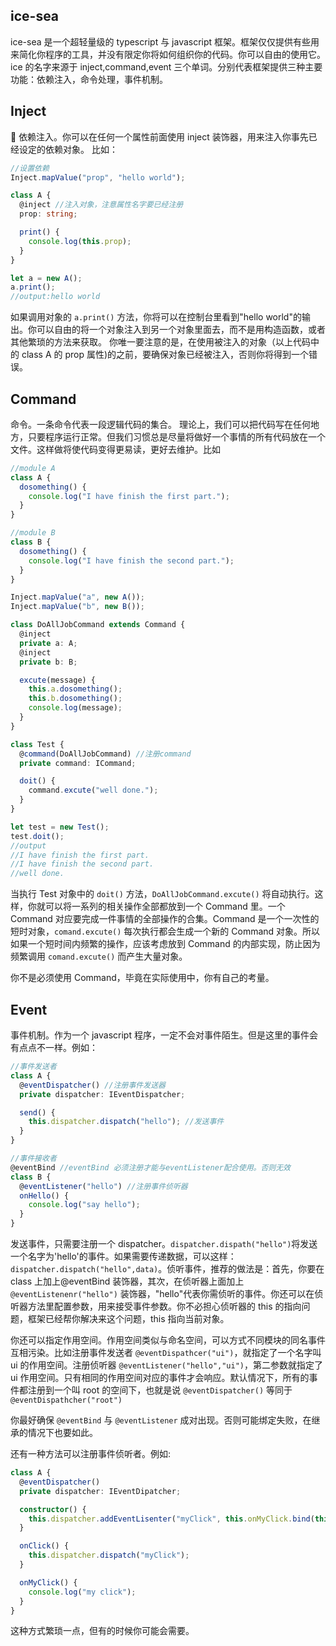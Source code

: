 ## ice-sea

ice-sea 是一个超轻量级的 typescript 与 javascript 框架。框架仅仅提供有些用来简化你程序的工具，并没有限定你将如何组织你的代码。你可以自由的使用它。
ice 的名字来源于 inject,command,event 三个单词。分别代表框架提供三种主要功能：依赖注入，命令处理，事件机制。

## Inject

 依赖注入。你可以在任何一个属性前面使用 inject 装饰器，用来注入你事先已经设定的依赖对象。
比如：

```typescript
//设置依赖
Inject.mapValue("prop", "hello world");

class A {
  @inject //注入对象，注意属性名字要已经注册
  prop: string;

  print() {
    console.log(this.prop);
  }
}

let a = new A();
a.print();
//output:hello world
```

如果调用对象的 `a.print()` 方法，你将可以在控制台里看到"hello world"的输出。你可以自由的将一个对象注入到另一个对象里面去，而不是用构造函数，或者其他繁琐的方法来获取。
你唯一要注意的是，在使用被注入的对象（以上代码中的 class A 的 prop 属性)的之前，要确保对象已经被注入，否则你将得到一个错误。

## Command

命令。一条命令代表一段逻辑代码的集合。
理论上，我们可以把代码写在任何地方，只要程序运行正常。但我们习惯总是尽量将做好一个事情的所有代码放在一个文件。这样做将使代码变得更易读，更好去维护。比如

```typescript
//module A
class A {
  dosomething() {
    console.log("I have finish the first part.");
  }
}

//module B
class B {
  dosomething() {
    console.log("I have finish the second part.");
  }
}

Inject.mapValue("a", new A());
Inject.mapValue("b", new B());

class DoAllJobCommand extends Command {
  @inject
  private a: A;
  @inject
  private b: B;

  excute(message) {
    this.a.dosomething();
    this.b.dosomething();
    console.log(message);
  }
}

class Test {
  @command(DoAllJobCommand) //注册command
  private command: ICommand;

  doit() {
    command.excute("well done.");
  }
}

let test = new Test();
test.doit();
//output
//I have finish the first part.
//I have finish the second part.
//well done.
```

当执行 Test 对象中的 `doit()` 方法，`DoAllJobCommand.excute()` 将自动执行。这样，你就可以将一系列的相关操作全部都放到一个 Command 里。一个 Command 对应要完成一件事情的全部操作的合集。Command 是一个一次性的短时对象，`comand.excute()` 每次执行都会生成一个新的 Command 对象。所以如果一个短时间内频繁的操作，应该考虑放到 Command 的内部实现，防止因为频繁调用 `comand.excute()` 而产生大量对象。

你不是必须使用 Command，毕竟在实际使用中，你有自己的考量。

## Event

事件机制。作为一个 javascript 程序，一定不会对事件陌生。但是这里的事件会有点点不一样。例如：

```typescript
//事件发送者
class A {
  @eventDispatcher() //注册事件发送器
  private dispatcher: IEventDispatcher;

  send() {
    this.dispatcher.dispatch("hello"); //发送事件
  }
}

//事件接收者
@eventBind //eventBind 必须注册才能与eventListener配合使用。否则无效
class B {
  @eventListener("hello") //注册事件侦听器
  onHello() {
    console.log("say hello");
  }
}
```

发送事件，只需要注册一个 dispatcher。`dispatcher.dispath("hello")`将发送一个名字为'hello'的事件。如果需要传递数据，可以这样：`dispatcher.dispatch("hello",data)`。侦听事件，推荐的做法是：首先，你要在 class 上加上@eventBind 装饰器，其次，在侦听器上面加上 `@eventListenenr("hello")` 装饰器，"hello"代表你需侦听的事件。你还可以在侦听器方法里配置参数，用来接受事件参数。你不必担心侦听器的 this 的指向问题，框架已经帮你解决来这个问题，this 指向当前对象。

你还可以指定作用空间。作用空间类似与命名空间，可以方式不同模块的同名事件互相污染。比如注册事件发送者 `@eventDispathcer("ui")`，就指定了一个名字叫 ui 的作用空间。注册侦听器 `@eventListener("hello","ui")`，第二参数就指定了 ui 作用空间。只有相同的作用空间对应的事件才会响应。默认情况下，所有的事件都注册到一个叫 root 的空间下，也就是说 `@eventDispatcher()` 等同于 `@eventDispathcher("root")`

你最好确保 `@eventBind` 与 `@eventListener` 成对出现。否则可能绑定失败，在继承的情况下也要如此。

还有一种方法可以注册事件侦听者。例如:

```typescript
class A {
  @eventDispatcher()
  private dispatcher: IEventDipatcher;

  constructor() {
    this.dispatcher.addEventLisenter("myClick", this.onMyClick.bind(this));
  }

  onClick() {
    this.dispatcher.dispatch("myClick");
  }

  onMyClick() {
    console.log("my click");
  }
}
```

这种方式繁琐一点，但有的时候你可能会需要。

